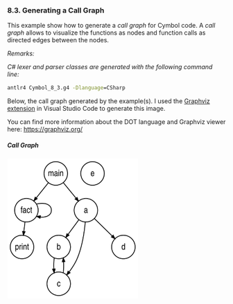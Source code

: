 ﻿### 8.3. Generating a Call Graph

This example show how to generate a _call graph_ for Cymbol code. A _call graph_ allows to visualize the functions as nodes and function calls as directed edges between the nodes.

_Remarks:_

_C# lexer and parser classes are generated with the following command line:_

```bat
antlr4 Cymbol_8_3.g4 -Dlanguage=CSharp
```

Below, the call graph generated by the example(s). I used the [Graphviz extension](https://marketplace.visualstudio.com/items?itemName=joaompinto.vscode-graphviz) in Visual Studio Code to generate this image.

You can find more information about the DOT language and Graphviz viewer here: https://graphviz.org/

##### Call Graph

<img src=".resources/t.dot.svg" alt="Call graph" width="60%"/>
